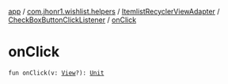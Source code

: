 [app](../../../index.md) / [com.jhonr1.wishlist.helpers](../../index.md) / [ItemlistRecyclerViewAdapter](../index.md) / [CheckBoxButtonClickListener](index.md) / [onClick](./on-click.md)

# onClick

`fun onClick(v: `[`View`](https://developer.android.com/reference/android/view/View.html)`?): `[`Unit`](https://kotlinlang.org/api/latest/jvm/stdlib/kotlin/-unit/index.html)
